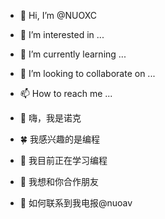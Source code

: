 - 👋 Hi, I’m @NUOXC
- 👀 I’m interested in ...
- 🌱 I’m currently learning ...
- 💞️ I’m looking to collaborate on ...
- 📫 How to reach me ...

- 🐼 嗨，我是诺克
- 🍀 我感兴趣的是编程
- 🍁 我目前正在学习编程
- 🍊 我想和你合作朋友
- 👄 如何联系到我电报@nuoav

<!---
NUOXC/NUOXC is a ✨ special ✨ repository because its `README.md` (this file) appears on your GitHub profile.
You can click the Preview link to take a look at your changes.
--->
